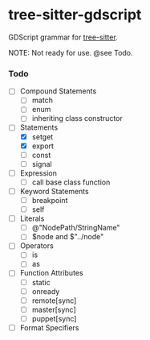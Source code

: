 tree-sitter-gdscript
==================

GDScript grammar for [tree-sitter][].

NOTE: Not ready for use. @see Todo.

### Todo

- [ ] Compound Statements
  - [ ] match
  - [ ] enum
  - [ ] inheriting class constructor
- [ ] Statements
  - [X] setget
  - [X] export
  - [ ] const
  - [ ] signal
- [ ] Expression
  - [ ] call base class function
- [ ] Keyword Statements
  - [ ] breakpoint
  - [ ] self
- [ ] Literals
  - [ ] @"NodePath/StringName"
  - [ ] $node and $"../node"
- [ ] Operators
  - [ ] is
  - [ ] as
- [ ] Function Attributes
  - [ ] static
  - [ ] onready
  - [ ] remote[sync]
  - [ ] master[sync]
  - [ ] puppet[sync]
- [ ] Format Specifiers

[tree-sitter]: https://github.com/tree-sitter/tree-sitter
